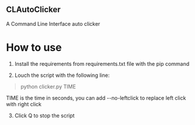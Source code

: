 ## CLAutoClicker
A Command Line Interface auto clicker

# How to use

1) Install the requirements from requirements.txt file with the pip command

2) Louch the script with the following line:
  > python clicker.py TIME

  TIME is the time in seconds,
  you can add --no-leftclick to replace left click with right click

3) Click Q to stop the script
